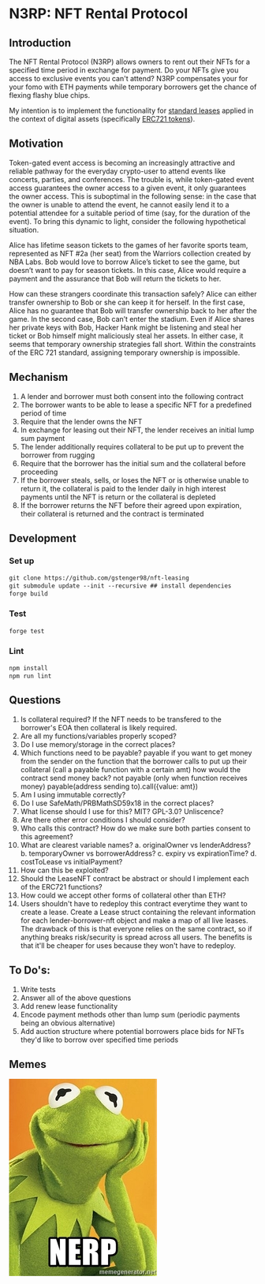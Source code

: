 # N3RP: NFT Rental Protocol


## Introduction
The NFT Rental Protocol (N3RP) allows owners to rent out their NFTs for a specified time period in exchange for payment. Do your NFTs give you access to exclusive events you can't attend? N3RP compensates your for your fomo with ETH payments while temporary borrowers get the chance of flexing flashy blue chips. 

My intention is to implement the functionality for [standard leases](https://en.wikipedia.org/wiki/Lease) applied in the context of digital assets (specifically [ERC721 tokens](https://docs.openzeppelin.com/contracts/4.x/api/token/erc721)).


## Motivation

Token-gated event access is becoming an increasingly attractive and reliable pathway for the everyday crypto-user to attend events like concerts, parties, and conferences. The trouble is, while token-gated event access guarantees the owner access to a given event, it only guarantees the owner access. This is suboptimal in the following sense: in the case that the owner is unable to attend the event, he cannot easily lend it to a potential attendee for a suitable period of time (say, for the duration of the event). To bring this dynamic to light, consider the following hypothetical situation.

Alice has lifetime season tickets to the games of her favorite sports team, represented as NFT #2a (her seat) from the Warriors collection created by NBA Labs. Bob would love to borrow Alice’s ticket to see the game, but doesn’t want to pay for season tickets. In this case, Alice would require a payment and the assurance that Bob will return the tickets to her. 

How can these strangers coordinate this transaction safely? Alice can either transfer ownership to Bob or she can keep it for herself. In the first case, Alice has no guarantee that Bob will transfer ownership back to her after the game. In the second case, Bob can’t enter the stadium. Even if Alice shares her private keys with Bob, Hacker Hank might be listening and steal her ticket or Bob himself might maliciously steal her assets. In either case, it seems that temporary ownership strategies fall short. Within the constraints of the ERC 721 standard, assigning temporary ownership is impossible. 


## Mechanism
1. A lender and borrower must both consent into the following contract
2. The borrower wants to be able to lease a specific NFT for a predefined period of time
3. Require that the lender owns the NFT
4. In exchange for leasing out their NFT, the lender receives an initial lump sum payment
5. The lender additionally requires collateral to be put up to prevent the borrower from rugging
6. Require that the borrower has the initial sum and the collateral before proceeding
7. If the borrower steals, sells, or loses the NFT or is otherwise unable to return it, the collateral is paid to the lender daily in high interest payments until the NFT is return or the collateral is depleted 
8. If the borrower returns the NFT before their agreed upon expiration, their collateral is returned and the contract is terminated

## Development 

### Set up 
```
git clone https://github.com/gstenger98/nft-leasing
git submodule update --init --recursive ## install dependencies
forge build
```

### Test 

```
forge test
```

### Lint 
```
npm install 
npm run lint 
```


## Questions
1. Is collateral required? If the NFT needs to be transfered to the borrower's EOA then collateral is likely required. 
1. Are all my functions/variables properly scoped?
2. Do I use memory/storage in the correct places?
3. Which functions need to be payable?
    payable if you want to get money from the sender
    on the function that the borrower calls to put up their collateral (call a payable function with a certain amt)
    how would the contract send money back?
        not payable (only when function receives money)
        payable(address sending to).call({value: amt})
4. Am I using immutable correctly?
5. Do I use SafeMath/PRBMathSD59x18 in the correct places?
6. What license should I use for this? MIT? GPL-3.0? Unliscence?
7. Are there other error conditions I should consider?
8. Who calls this contract? How do we make sure both parties consent to this agreement?
9. What are clearest variable names?
    a. originalOwner vs lenderAddress?
    b. temporaryOwner vs borrowerAddress?
    c. expiry vs expirationTime?
    d. costToLease vs initialPayment?
10. How can this be exploited?
11. Should the LeaseNFT contract be abstract or should I implement each of the ERC721 functions?
12. How could we accept other forms of collateral other than ETH?
13. Users shouldn't have to redeploy this contract everytime they want to create a lease. Create a Lease struct
    containing the relevant information for each lender-borrower-nft object and make a map of all live leases.
    The drawback of this is that everyone relies on the same contract, so if anything breaks risk/security is 
    spread across all users. The benefits is that it'll be cheaper for uses because they won't have to redeploy.

## To Do's:
1. Write tests
2. Answer all of the above questions
3. Add renew lease functionality
4. Encode payment methods other than lump sum (periodic payments being an obvious alternative)
5. Add auction structure where potential borrowers place bids for NFTs they'd like to borrow over specified time periods


## Memes

!["n3rp"](img/nerp.jpg)